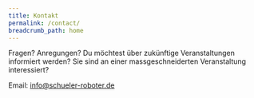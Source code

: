```yaml
---
title: Kontakt
permalink: /contact/
breadcrumb_path: home
---
```


Fragen? Anregungen? Du möchtest über zukünftige Veranstaltungen informiert werden? Sie sind an einer massgeschneiderten Veranstaltung interessiert?

Email: <a href="mailto:info@schueler-roboter.de">info@schueler-roboter.de</a>
